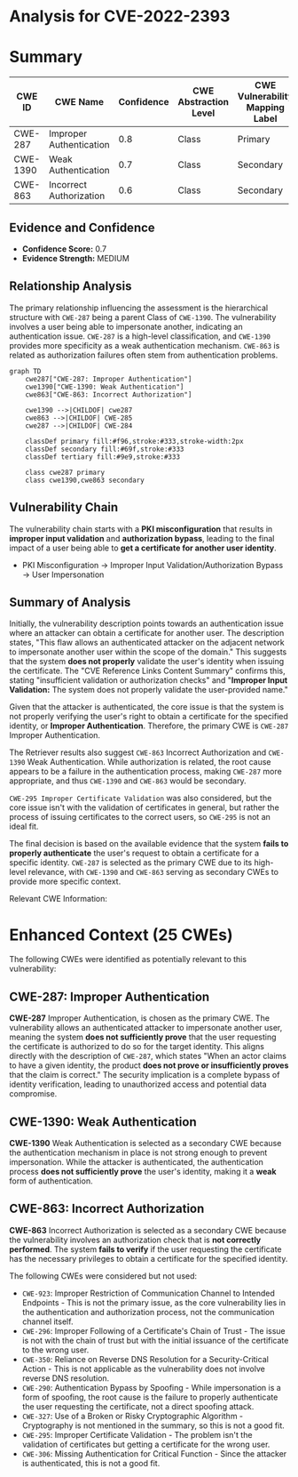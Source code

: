 # Analysis for CVE-2022-2393

# Summary

| CWE ID | CWE Name | Confidence | CWE Abstraction Level | CWE Vulnerability Mapping Label | CWE-Vulnerability Mapping Notes |
|---|---|---|---|---|---|
| CWE-287 | Improper Authentication | 0.8 | Class | Primary | Discouraged |
| CWE-1390 | Weak Authentication | 0.7 | Class | Secondary | Allowed-with-Review |
| CWE-863 | Incorrect Authorization | 0.6 | Class | Secondary | Allowed-with-Review |

## Evidence and Confidence

*   **Confidence Score:** 0.7
*   **Evidence Strength:** MEDIUM

## Relationship Analysis
The primary relationship influencing the assessment is the hierarchical structure with `CWE-287` being a parent Class of `CWE-1390`. The vulnerability involves a user being able to impersonate another, indicating an authentication issue. `CWE-287` is a high-level classification, and `CWE-1390` provides more specificity as a weak authentication mechanism. `CWE-863` is related as authorization failures often stem from authentication problems.

```mermaid
graph TD
    cwe287["CWE-287: Improper Authentication"]
    cwe1390["CWE-1390: Weak Authentication"]
    cwe863["CWE-863: Incorrect Authorization"]

    cwe1390 -->|CHILDOF| cwe287
    cwe863 -->|CHILDOF| CWE-285
    cwe287 -->|CHILDOF| CWE-284

    classDef primary fill:#f96,stroke:#333,stroke-width:2px
    classDef secondary fill:#69f,stroke:#333
    classDef tertiary fill:#9e9,stroke:#333

    class cwe287 primary
    class cwe1390,cwe863 secondary
```

## Vulnerability Chain
The vulnerability chain starts with a **PKI misconfiguration** that results in **improper input validation** and **authorization bypass**, leading to the final impact of a user being able to **get a certificate for another user identity**.
  - PKI Misconfiguration -> Improper Input Validation/Authorization Bypass -> User Impersonation

## Summary of Analysis
Initially, the vulnerability description points towards an authentication issue where an attacker can obtain a certificate for another user. The description states, "This flaw allows an authenticated attacker on the adjacent network to impersonate another user within the scope of the domain." This suggests that the system **does not properly** validate the user's identity when issuing the certificate. The "CVE Reference Links Content Summary" confirms this, stating "insufficient validation or authorization checks" and "**Improper Input Validation:** The system does not properly validate the user-provided name."

Given that the attacker is authenticated, the core issue is that the system is not properly verifying the user's right to obtain a certificate for the specified identity, or **Improper Authentication**.
Therefore, the primary CWE is `CWE-287` Improper Authentication.

The Retriever results also suggest `CWE-863` Incorrect Authorization and `CWE-1390` Weak Authentication. While authorization is related, the root cause appears to be a failure in the authentication process, making `CWE-287` more appropriate, and thus `CWE-1390` and `CWE-863` would be secondary.

`CWE-295 Improper Certificate Validation` was also considered, but the core issue isn't with the validation of certificates in general, but rather the process of issuing certificates to the correct users, so `CWE-295` is not an ideal fit.

The final decision is based on the available evidence that the system **fails to properly authenticate** the user's request to obtain a certificate for a specific identity. `CWE-287` is selected as the primary CWE due to its high-level relevance, with `CWE-1390` and `CWE-863` serving as secondary CWEs to provide more specific context.

Relevant CWE Information:

# Enhanced Context (25 CWEs)
The following CWEs were identified as potentially relevant to this vulnerability:

## CWE-287: Improper Authentication
**CWE-287** Improper Authentication, is chosen as the primary CWE. The vulnerability allows an authenticated attacker to impersonate another user, meaning the system **does not sufficiently prove** that the user requesting the certificate is authorized to do so for the target identity. This aligns directly with the description of `CWE-287`, which states "When an actor claims to have a given identity, the product **does not prove or insufficiently proves** that the claim is correct." The security implication is a complete bypass of identity verification, leading to unauthorized access and potential data compromise.

## CWE-1390: Weak Authentication
**CWE-1390** Weak Authentication is selected as a secondary CWE because the authentication mechanism in place is not strong enough to prevent impersonation. While the attacker is authenticated, the authentication process **does not sufficiently prove** the user's identity, making it a **weak** form of authentication.

## CWE-863: Incorrect Authorization
**CWE-863** Incorrect Authorization is selected as a secondary CWE because the vulnerability involves an authorization check that is **not correctly performed**. The system **fails to verify** if the user requesting the certificate has the necessary privileges to obtain a certificate for the specified identity.

The following CWEs were considered but not used:

*   `CWE-923`: Improper Restriction of Communication Channel to Intended Endpoints - This is not the primary issue, as the core vulnerability lies in the authentication and authorization process, not the communication channel itself.
*   `CWE-296`: Improper Following of a Certificate's Chain of Trust - The issue is not with the chain of trust but with the initial issuance of the certificate to the wrong user.
*   `CWE-350`: Reliance on Reverse DNS Resolution for a Security-Critical Action - This is not applicable as the vulnerability does not involve reverse DNS resolution.
*   `CWE-290`: Authentication Bypass by Spoofing - While impersonation is a form of spoofing, the root cause is the failure to properly authenticate the user requesting the certificate, not a direct spoofing attack.
*   `CWE-327`: Use of a Broken or Risky Cryptographic Algorithm - Cryptography is not mentioned in the summary, so this is not a good fit.
*   `CWE-295`: Improper Certificate Validation - The problem isn't the validation of certificates but getting a certificate for the wrong user.
*   `CWE-306`: Missing Authentication for Critical Function - Since the attacker is authenticated, this is not a good fit.